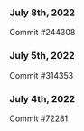 ### July 8th, 2022

Commit #244308

### July 5th, 2022

Commit #314353


### July 4th, 2022

Commit #72281
